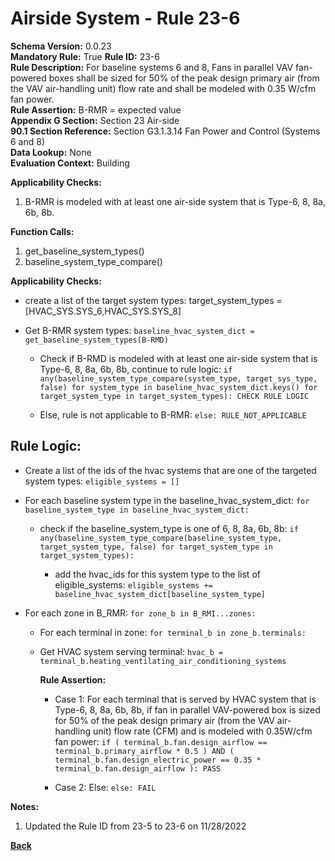 
# Airside System - Rule 23-6  

**Schema Version:** 0.0.23  
**Mandatory Rule:** True
**Rule ID:** 23-6  
**Rule Description:** For baseline systems 6 and 8, Fans in parallel VAV fan-powered boxes shall be sized for 50% of the peak design primary air (from the VAV air-handling unit) flow rate and shall be modeled with 0.35 W/cfm fan power.  
**Rule Assertion:** B-RMR = expected value  
**Appendix G Section:** Section 23 Air-side  
**90.1 Section Reference:** Section G3.1.3.14 Fan Power and Control (Systems 6 and 8)  
**Data Lookup:** None  
**Evaluation Context:** Building  

**Applicability Checks:**  

1. B-RMR is modeled with at least one air-side system that is Type-6, 8, 8a, 6b, 8b.  

**Function Calls:**  

1. get_baseline_system_types()
2. baseline_system_type_compare()


**Applicability Checks:**  

- create a list of the target system types: target_system_types = [HVAC_SYS.SYS_6,HVAC_SYS.SYS_8]
- Get B-RMR system types: `baseline_hvac_system_dict = get_baseline_system_types(B-RMD)`

  - Check if B-RMD is modeled with at least one air-side system that is Type-6, 8, 8a, 6b, 8b, continue to rule logic: `if any(baseline_system_type_compare(system_type, target_sys_type, false) for system_type in baseline_hvac_system_dict.keys() for target_system_type in target_system_types): CHECK RULE LOGIC`

  - Else, rule is not applicable to B-RMR: `else: RULE_NOT_APPLICABLE`

## Rule Logic:  
- Create a list of the ids of the hvac systems that are one of the targeted system types: `eligible_systems = []`

- For each baseline system type in the baseline_hvac_system_dict: `for baseline_system_type in baseline_hvac_system_dict:`

  - check if the baseline_system_type is one of 6, 8, 8a, 6b, 8b: `if any(baseline_system_type_compare(baseline_system_type, target_system_type, false) for target_system_type in target_system_types):`

    - add the hvac_ids for this system type to the list of eligible_systems: `eligible_systems += baseline_hvac_system_dict[baseline_system_type]`

- For each zone in B_RMR: `for zone_b in B_RMI...zones:`

  - For each terminal in zone: `for terminal_b in zone_b.terminals:`

  - Get HVAC system serving terminal: `hvac_b = terminal_b.heating_ventilating_air_conditioning_systems`

      **Rule Assertion:**

      - Case 1: For each terminal that is served by HVAC system that is Type-6, 8, 8a, 6b, 8b, if fan in parallel VAV-powered box is sized for 50% of the peak design primary air (from the VAV air-handling unit) flow rate (CFM) and is modeled with 0.35W/cfm fan power: `if ( terminal_b.fan.design_airflow == terminal_b.primary_airflow * 0.5 ) AND ( terminal_b.fan.design_electric_power == 0.35 * terminal_b.fan.design_airflow ): PASS`

      - Case 2: Else: `else: FAIL`
        
**Notes:**
1. Updated the Rule ID from 23-5 to 23-6 on 11/28/2022


**[Back](../_toc.md)**
